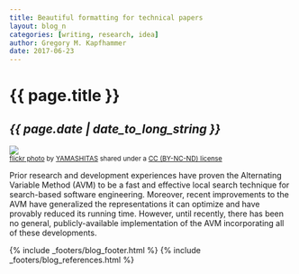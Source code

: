 ```yaml
---
title: Beautiful formatting for technical papers
layout: blog_n
categories: [writing, research, idea]
author: Gregory M. Kapfhammer
date: 2017-06-23
---
```


# {{ page.title }}
## <em>{{ page.date | date_to_long_string }}</em>

<a title="IMG_7849.JPG" href="https://flickr.com/photos/11048370@N05/1640201245"><img class="img-responsive-tight" src="https://farm3.static.flickr.com/2092/1640201245_c43eea5270_z.jpg" /></a><br /><small><a title="IMG_7849.JPG" href="https://flickr.com/photos/11048370@N05/1640201245">flickr photo</a> by <a href="https://flickr.com/people/11048370@N05">YAMASHITAS</a> shared under a <a href="https://creativecommons.org/licenses/by-nc-nd/2.0/">CC (BY-NC-ND) license</a> </small>

Prior research and development experiences have proven the Alternating Variable Method (AVM) to be a fast and effective
local search technique for search-based software engineering. Moreover, recent improvements to the AVM have generalized
the representations it can optimize and have provably reduced its running time. However, until recently, there has been no
general, publicly-available implementation of the AVM incorporating all of these developments.

{% include _footers/blog_footer.html %}
{% include _footers/blog_references.html %}
